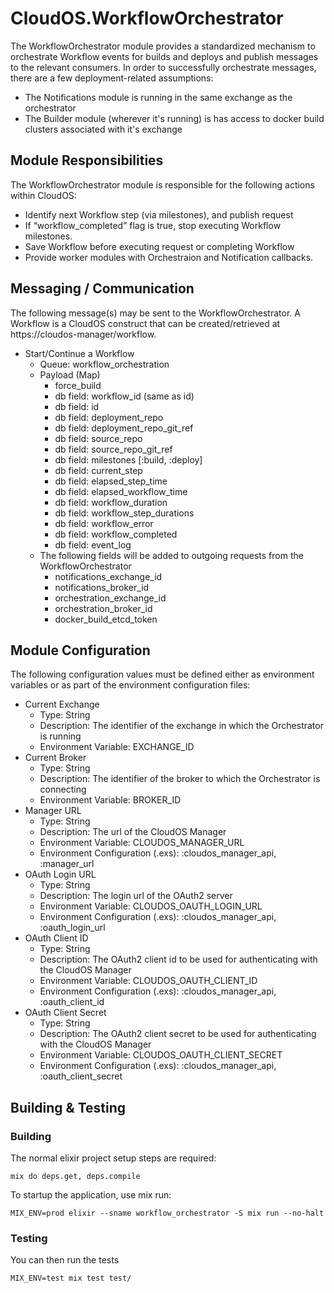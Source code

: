 # CloudOS.WorkflowOrchestrator

The WorkflowOrchestrator module provides a standardized mechanism to orchestrate Workflow events for builds and deploys and publish messages to the relevant consumers.  In order to successfully orchestrate messages, there are a few deployment-related assumptions:

* The Notifications module is running in the same exchange as the orchestrator
* The Builder module (wherever it's running) is has access to docker build clusters associated with it's exchange

## Module Responsibilities

The WorkflowOrchestrator module is responsible for the following actions within CloudOS:

* Identify next Workflow step (via milestones), and publish request
* If “workflow_completed” flag is true, stop executing Workflow milestones.
* Save Workflow before executing request or completing Workflow
* Provide worker modules with Orchestraion and Notification callbacks.

## Messaging / Communication

The following message(s) may be sent to the WorkflowOrchestrator.  A Workflow is a CloudOS construct that can be created/retrieved at https://cloudos-manager/workflow.

* Start/Continue a Workflow
	* Queue:  workflow_orchestration
	* Payload (Map)
		* force_build 
		* db field:  workflow_id (same as id)
		* db field:  id
		* db field:  deployment_repo
		* db field:  deployment_repo_git_ref
		* db field:  source_repo 
		* db field:  source_repo_git_ref
		* db field:  milestones [:build, :deploy]
		* db field:  current_step 
		* db field:  elapsed_step_time 
		* db field:  elapsed_workflow_time
		* db field:  workflow_duration
		* db field:  workflow_step_durations
		* db field:  workflow_error 
		* db field:  workflow_completed
		* db field:  event_log
	* The following fields will be added to outgoing requests from the WorkflowOrchestrator
		* notifications_exchange_id
		* notifications_broker_id
		* orchestration_exchange_id
		* orchestration_broker_id
		* docker_build_etcd_token

## Module Configuration

The following configuration values must be defined either as environment variables or as part of the environment configuration files:

* Current Exchange
	* Type:  String
	* Description:  The identifier of the exchange in which the Orchestrator is running
  * Environment Variable:  EXCHANGE_ID
* Current Broker
	* Type:  String
	* Description:  The identifier of the broker to which the Orchestrator is connecting
  * Environment Variable:  BROKER_ID
* Manager URL
  * Type: String
  * Description: The url of the CloudOS Manager
  * Environment Variable:  CLOUDOS_MANAGER_URL
  * Environment Configuration (.exs): :cloudos_manager_api, :manager_url
* OAuth Login URL
  * Type: String
  * Description: The login url of the OAuth2 server
  * Environment Variable:  CLOUDOS_OAUTH_LOGIN_URL
  * Environment Configuration (.exs): :cloudos_manager_api, :oauth_login_url
* OAuth Client ID
  * Type: String
  * Description: The OAuth2 client id to be used for authenticating with the CloudOS Manager
  * Environment Variable:  CLOUDOS_OAUTH_CLIENT_ID
  * Environment Configuration (.exs): :cloudos_manager_api, :oauth_client_id
* OAuth Client Secret
  * Type: String
  * Description: The OAuth2 client secret to be used for authenticating with the CloudOS Manager
  * Environment Variable:  CLOUDOS_OAUTH_CLIENT_SECRET
  * Environment Configuration (.exs): :cloudos_manager_api, :oauth_client_secret

## Building & Testing

### Building

The normal elixir project setup steps are required:

```iex
mix do deps.get, deps.compile
```

To startup the application, use mix run:

```iex
MIX_ENV=prod elixir --sname workflow_orchestrator -S mix run --no-halt
```

### Testing 

You can then run the tests

```iex
MIX_ENV=test mix test test/
```